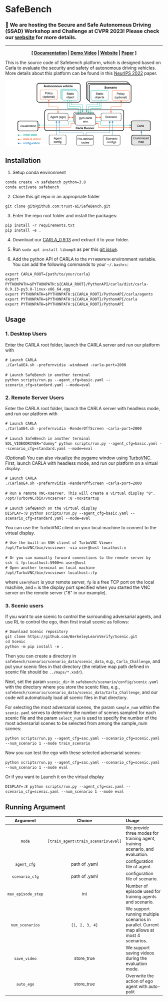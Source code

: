 <!--
 * @Date: 2023-01-25 19:36:50
 * @LastEditTime: 2023-03-07 20:41:03
 * @Description: 
-->

# SafeBench

### :mega: **We are hosting the Secure and Safe Autonomous Driving (SSAD) Workshop and Challenge at CVPR 2023! Please check our [website](https://ai-secure.github.io/SSAD2023/) for more details.**

---

<div style="text-align: center; width:100%; margin: 0 auto; display: inline-block">
<strong>
[
<a href="https://safebench.readthedocs.io">Documentation</a>
|
<a href="https://drive.google.com/file/d/1x09q0DYkVBtSAaJPDi3GpQo1bITSXrv2/view?usp=sharing">Demo Video</a>
|
<a href="https://safebench.github.io">Website</a>
|
<a href="https://arxiv.org/pdf/2206.09682.pdf">Paper</a>
]
</strong>
</div>

This is the source code of Safebench platform, which is designed based on Carla to evaluate the security and safety of autonomous driving vehicles. More details about this platform can be found in this [NeurIPS 2022](https://arxiv.org/pdf/2206.09682.pdf) paper.

![pipeline](./misc/pipeline.png)

## Installation
1. Setup conda environment
```
conda create -n safebench python=3.8
conda activate safebench
```

2. Clone this git repo in an appropriate folder
```
git clone git@github.com:trust-ai/SafeBench.git
```

3. Enter the repo root folder and install the packages:
```
pip install -r requirements.txt
pip install -e .
```

4. Download our [CARLA_0.9.13](https://drive.google.com/file/d/1Ta5qtEIrOnpsToQfJ-j0cdRiF7xCbLM3/view?usp=share_link) and extract it to your folder.

5. Run `sudo apt install libomp5` as per this [git issue](https://github.com/carla-simulator/carla/issues/4498).

6. Add the python API of CARLA to the ```PYTHONPATH``` environment variable. You can add the following commands to your `~/.bashrc`:
```
export CARLA_ROOT={path/to/your/carla}
export PYTHONPATH=$PYTHONPATH:${CARLA_ROOT}/PythonAPI/carla/dist/carla-0.9.13-py3.8-linux-x86_64.egg
export PYTHONPATH=$PYTHONPATH:${CARLA_ROOT}/PythonAPI/carla/agents
export PYTHONPATH=$PYTHONPATH:${CARLA_ROOT}/PythonAPI/carla
export PYTHONPATH=$PYTHONPATH:${CARLA_ROOT}/PythonAPI
```

## Usage

### 1. Desktop Users

Enter the CARLA root folder, launch the CARLA server and run our platform with
```
# Launch CARLA
./CarlaUE4.sh -prefernvidia -windowed -carla-port=2000

# Launch SafeBench in another terminal
python scripts/run.py --agent_cfg=basic.yaml --scenario_cfg=standard.yaml --mode=eval
```

### 2. Remote Server Users
Enter the CARLA root folder, launch the CARLA server with headless mode, and run our platform with
```
# Launch CARLA
./CarlaUE4.sh -prefernvidia -RenderOffScreen -carla-port=2000

# Launch SafeBench in another terminal
SDL_VIDEODRIVER="dummy" python scripts/run.py --agent_cfg=basic.yaml --scenario_cfg=standard.yaml --mode=eval
```

(Optional) You can also visualize the pygame window using [TurboVNC](https://sourceforge.net/projects/turbovnc/files/).
First, launch CARLA with headless mode, and run our platform on a virtual display.
```
# Launch CARLA
./CarlaUE4.sh -prefernvidia -RenderOffScreen -carla-port=2000

# Run a remote VNC-Xserver. This will create a virtual display "8".
/opt/TurboVNC/bin/vncserver :8 -noxstartup

# Launch SafeBench on the virtual display
DISPLAY=:8 python scripts/run.py --agent_cfg=basic.yaml --scenario_cfg=standard.yaml --mode=eval
```

You can use the TurboVNC client on your local machine to connect to the virtual display.
```
# Use the built-in SSH client of TurboVNC Viewer
/opt/TurboVNC/bin/vncviewer -via user@host localhost:n

# Or you can manually forward connections to the remote server by
ssh -L fp:localhost:5900+n user@host
# Open another terminal on local machine
/opt/TurboVNC/bin/vncviewer localhost::fp
```
where `user@host` is your remote server, `fp` is a free TCP port on the local machine, and `n` is the display port specified when you started the VNC server on the remote server ("8" in our example).

###  3. Scenic users

If you want to use scenic to control the surrounding adversarial agents, and use RL to control the ego, then first install scenic as follows:

```
# Download Scenic repository
git clone https://github.com/BerkeleyLearnVerify/Scenic.git
cd Scenic
python -m pip install -e .
```

Then you can create a directory in ```safebench/scenario/scenario_data/scenic_data```, e.g., ```Carla_Challenge```, and put your scenic files in that directory (the relative map path defined in scenic file should be ```../maps/*.xodr```).

Next, set the param ```scenic_dir``` in ```safebench/scenario/config/scenic.yaml``` with the directory where you store the scenic files, e.g., ```safebench/scenario/scenario_data/scenic_data/Carla_Challenge```, and our code will automatically load all scenic files in that directory.

For selecting the most adversarial scenes, the param ```sample_num``` within the ```scenic.yaml``` serves to determine the number of scenes sampled for each scenic file and the param ```select_num``` is used to specify the number of the most adversarial scenes to be selected from among the sample_num scenes:

```
python scripts/run.py --agent_cfg=sac.yaml --scenario_cfg=scenic.yaml --num_scenario 1 --mode train_scenario
```

Now you can test the ego with these selected adversarial scenes:

```
python scripts/run.py --agent_cfg=sac.yaml --scenario_cfg=scenic.yaml --num_scenario 1 --mode eval
```

Or if you want to Launch it on the virtual display

```
DISPLAY=:8 python scripts/run.py --agent_cfg=sac.yaml --scenario_cfg=scenic.yaml --num_scenario 1 --mode eval
``` 

## Running Argument

| Argument | Choice | Usage |
| :----: | :----: | :---- |
| `mode` | `[train_agent\train_scenario\eval]` | We provide three modes for training agent, training scenario, and evaluation. |
| `agent_cfg`      | path of .yaml  |  configuration file of agent. |
| `scenario_cfg`   | path of .yaml  |  configuration file of scenario. |
| `max_episode_step`      | int     | Number of episode used for training agents and scenario. |
| `num_scenarios` | `{1, 2, 3, 4}` | We support running multiple scenarios in parallel. Current map allows at most 4 scenarios. |
| `save_video`    | store_true     |  We support saving videos during the evaluation mode. | 
| `auto_ego`      | store_true     |  Overwrite the action of ego agent with auto-polit |
